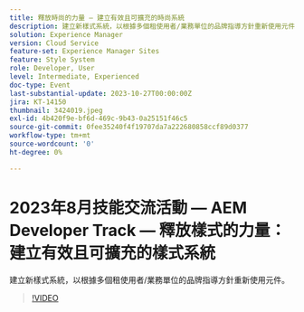 ```yaml
---
title: 釋放時尚的力量 — 建立有效且可擴充的時尚系統
description: 建立新樣式系統，以根據多個租使用者/業務單位的品牌指導方針重新使用元件。
solution: Experience Manager
version: Cloud Service
feature-set: Experience Manager Sites
feature: Style System
role: Developer, User
level: Intermediate, Experienced
doc-type: Event
last-substantial-update: 2023-10-27T00:00:00Z
jira: KT-14150
thumbnail: 3424019.jpeg
exl-id: 4b420f9e-bf6d-469c-9b43-0a25151f46c5
source-git-commit: 0fee35240f4f19707da7a222680858ccf89d0377
workflow-type: tm+mt
source-wordcount: '0'
ht-degree: 0%

---
```



# 2023年8月技能交流活動 — AEM Developer Track — 釋放樣式的力量：建立有效且可擴充的樣式系統

建立新樣式系統，以根據多個租使用者/業務單位的品牌指導方針重新使用元件。

>[!VIDEO](https://video.tv.adobe.com/v/3424019/?learn=on)
